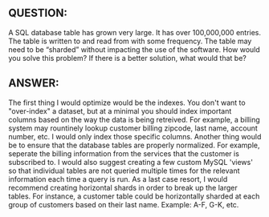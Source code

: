QUESTION:
---------
A SQL database table has grown very large. It has over 100,000,000 entries. The table is written to and read
from with some frequency. The table may need to be “sharded” without impacting the use of the software. How
would you solve this problem? If there is a better solution, what would that be?

ANSWER:
-------
The first thing I would optimize would be the indexes. You don't want to "over-index" a dataset, but at a minimal you 
should index important columns based on the way the data is being retreived. For example, a billing system may rountinely
lookup customer billing zipcode, last name, account number, etc. I would only index those specific columns. Another thing 
would be to ensure that the database tables are properly normalized. For example, seperate the billing information from the
services that the customer is subscribed to. I would also suggest creating a few custom MySQL 'views' so that individual 
tables are not queried multiple times for the relevant information each time a query is run. As a last case resort, I would
recommend creating horizontal shards in order to break up the larger tables. For instance, a customer table could be horizontally
sharded at each group of customers based on their last name. Example: A-F, G-K, etc.